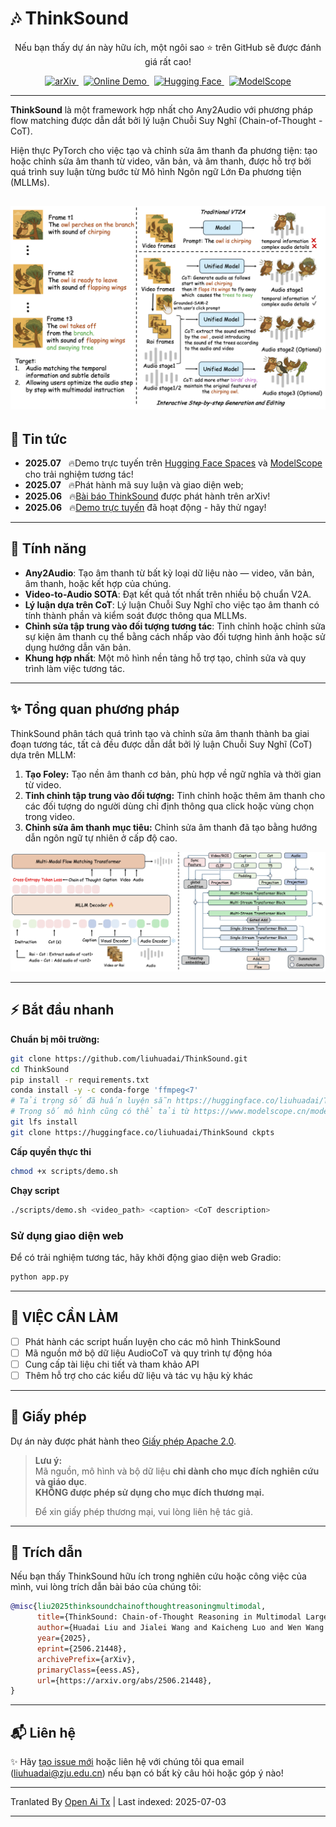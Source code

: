 # 🎶 ThinkSound

<p align="center">
  Nếu bạn thấy dự án này hữu ích, một ngôi sao ⭐ trên GitHub sẽ được đánh giá rất cao!
</p>

<p align="center">
  <a href="https://arxiv.org/pdf/2506.21448">
    <img src="https://img.shields.io/badge/arXiv-2506.21448-b31b1b.svg" alt="arXiv"/>
  </a>
  &nbsp;
  <a href="https://thinksound-project.github.io/">
    <img src="https://img.shields.io/badge/Online%20Demo-🌐-blue" alt="Online Demo"/>
  </a>
  &nbsp;
  <a href="https://huggingface.co/spaces/FunAudioLLM/ThinkSound">
    <img src="https://img.shields.io/badge/HuggingFace-Spaces-orange?logo=huggingface" alt="Hugging Face"/>
  </a>
  &nbsp;
  <a href="https://modelscope.cn/studios/iic/ThinkSound">
    <img src="https://img.shields.io/badge/ModelScope-在线体验-green" alt="ModelScope"/>
  </a>
</p>

---

**ThinkSound** là một framework hợp nhất cho Any2Audio với phương pháp flow matching được dẫn dắt bởi lý luận Chuỗi Suy Nghĩ (Chain-of-Thought - CoT).

Hiện thực PyTorch cho việc tạo và chỉnh sửa âm thanh đa phương tiện: tạo hoặc chỉnh sửa âm thanh từ video, văn bản, và âm thanh, được hỗ trợ bởi quá trình suy luận từng bước từ Mô hình Ngôn ngữ Lớn Đa phương tiện (MLLMs).

![Teaser](https://raw.githubusercontent.com/FunAudioLLM/ThinkSound/master/assets/figs/fig1_teaser.png)
---

## 📰 Tin tức
- **2025.07** &nbsp; 🔥Demo trực tuyến trên [Hugging Face Spaces](https://huggingface.co/spaces/FunAudioLLM/ThinkSound) và [ModelScope](https://modelscope.cn/studios/iic/ThinkSound) cho trải nghiệm tương tác!
- **2025.07** &nbsp; 🔥Phát hành mã suy luận và giao diện web;
- **2025.06** &nbsp; 🔥[Bài báo ThinkSound](https://arxiv.org/pdf/2506.21448) được phát hành trên arXiv!
- **2025.06** &nbsp; 🔥[Demo trực tuyến](http://thinksound-project.github.io/) đã hoạt động - hãy thử ngay!

---

## 🚀 Tính năng

- **Any2Audio**: Tạo âm thanh từ bất kỳ loại dữ liệu nào — video, văn bản, âm thanh, hoặc kết hợp của chúng.
- **Video-to-Audio SOTA**: Đạt kết quả tốt nhất trên nhiều bộ chuẩn V2A.
- **Lý luận dựa trên CoT**: Lý luận Chuỗi Suy Nghĩ cho việc tạo âm thanh có tính thành phần và kiểm soát được thông qua MLLMs.
- **Chỉnh sửa tập trung vào đối tượng tương tác**: Tinh chỉnh hoặc chỉnh sửa sự kiện âm thanh cụ thể bằng cách nhấp vào đối tượng hình ảnh hoặc sử dụng hướng dẫn văn bản.
- **Khung hợp nhất**: Một mô hình nền tảng hỗ trợ tạo, chỉnh sửa và quy trình làm việc tương tác.

---

## ✨ Tổng quan phương pháp

ThinkSound phân tách quá trình tạo và chỉnh sửa âm thanh thành ba giai đoạn tương tác, tất cả đều được dẫn dắt bởi lý luận Chuỗi Suy Nghĩ (CoT) dựa trên MLLM:

1. **Tạo Foley:** Tạo nền âm thanh cơ bản, phù hợp về ngữ nghĩa và thời gian từ video.
2. **Tinh chỉnh tập trung vào đối tượng:** Tinh chỉnh hoặc thêm âm thanh cho các đối tượng do người dùng chỉ định thông qua click hoặc vùng chọn trong video.
3. **Chỉnh sửa âm thanh mục tiêu:** Chỉnh sửa âm thanh đã tạo bằng hướng dẫn ngôn ngữ tự nhiên ở cấp độ cao.

![Tổng quan ThinkSound](https://raw.githubusercontent.com/FunAudioLLM/ThinkSound/master/assets/figs/fig3_model.png)
<!-- Một bộ dữ liệu quy mô lớn được chú thích theo CoT (**AudioCoT**) được sử dụng để huấn luyện cả module lý luận và mô hình nền tảng âm thanh hợp nhất.
![AudioCoT Pipeline](https://raw.githubusercontent.com/FunAudioLLM/ThinkSound/master/assets/figs/fig2_dataset.png) -->

---

## ⚡ Bắt đầu nhanh

**Chuẩn bị môi trường:**
```bash
git clone https://github.com/liuhuadai/ThinkSound.git
cd ThinkSound
pip install -r requirements.txt
conda install -y -c conda-forge 'ffmpeg<7'
# Tải trọng số đã huấn luyện sẵn https://huggingface.co/liuhuadai/ThinkSound về thư mục ckpts/
# Trọng số mô hình cũng có thể tải từ https://www.modelscope.cn/models/iic/ThinkSound
git lfs install
git clone https://huggingface.co/liuhuadai/ThinkSound ckpts
```

**Cấp quyền thực thi**
```bash
chmod +x scripts/demo.sh
```

**Chạy script**
```bash
./scripts/demo.sh <video_path> <caption> <CoT description>
```


### Sử dụng giao diện web

Để có trải nghiệm tương tác, hãy khởi động giao diện web Gradio:

```bash
python app.py
```

---
## 📝 VIỆC CẦN LÀM

- ☐ Phát hành các script huấn luyện cho các mô hình ThinkSound
- ☐ Mã nguồn mở bộ dữ liệu AudioCoT và quy trình tự động hóa
- ☐ Cung cấp tài liệu chi tiết và tham khảo API
- ☐ Thêm hỗ trợ cho các kiểu dữ liệu và tác vụ hậu kỳ khác

---

## 📄 Giấy phép

Dự án này được phát hành theo [Giấy phép Apache 2.0](LICENSE).

> **Lưu ý:**  
> Mã nguồn, mô hình và bộ dữ liệu **chỉ dành cho mục đích nghiên cứu và giáo dục**.  
> **KHÔNG được phép sử dụng cho mục đích thương mại.**
>
> Để xin giấy phép thương mại, vui lòng liên hệ tác giả.

---

## 📖 Trích dẫn

Nếu bạn thấy ThinkSound hữu ích trong nghiên cứu hoặc công việc của mình, vui lòng trích dẫn bài báo của chúng tôi:

```bibtex
@misc{liu2025thinksoundchainofthoughtreasoningmultimodal,
      title={ThinkSound: Chain-of-Thought Reasoning in Multimodal Large Language Models for Audio Generation and Editing}, 
      author={Huadai Liu and Jialei Wang and Kaicheng Luo and Wen Wang and Qian Chen and Zhou Zhao and Wei Xue},
      year={2025},
      eprint={2506.21448},
      archivePrefix={arXiv},
      primaryClass={eess.AS},
      url={https://arxiv.org/abs/2506.21448}, 
}
```

---

## 📬 Liên hệ

✨ Hãy [tạo issue mới](https://github.com/liuhuadai/ThinkSound/issues) hoặc liên hệ với chúng tôi qua email ([liuhuadai@zju.edu.cn](https://raw.githubusercontent.com/FunAudioLLM/ThinkSound/master/mailto:liuhuadai@zju.edu.cn)) nếu bạn có bất kỳ câu hỏi hoặc góp ý nào!


---


Tranlated By [Open Ai Tx](https://github.com/OpenAiTx/OpenAiTx) | Last indexed: 2025-07-03


---